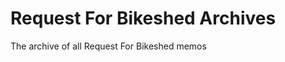 Request For Bikeshed Archives
=============================

The archive of all Request For Bikeshed memos
